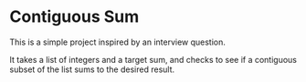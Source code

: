 # Contiguous Sum

This is a simple project inspired by an interview question.

It takes a list of integers and a target sum, and checks to see if a contiguous subset
of the list sums to the desired result.